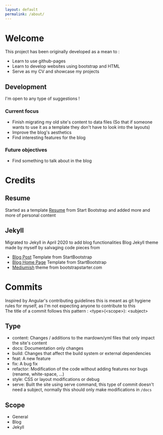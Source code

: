 ```yaml
---
layout: default
permalink: /about/
---
```


# Welcome

This project has been originally developed as a mean to :
- Learn to use github-pages
- Learn to develop websites using bootstrap and HTML
- Serve as my CV and showcase my projects

## Development

I'm open to any type of suggestions !

### Current focus

- Finish migrating my old site's content to data files (So that if someone wants to use it as a template they don't have to look into the layouts)
- Improve the blog's aesthetics
- Find interesting features for the blog

### Future objectives

- Find something to talk about in the blog

# Credits

## Resume
Started as a template [Resume](https://github.com/BlackrockDigital/startbootstrap-resume) from Start Bootstrap and added more and more of personal content

## Jekyll
Migrated to Jekyll in April 2020 to add blog functionalities
Blog Jekyll theme made by myself by salvaging code pieces from 
- [Blog Post](https://github.com/BlackrockDigital/startbootstrap-blog-post) Template from StartBootstrap
- [Blog Home Page](https://github.com/BlackrockDigital/startbootstrap-blog-home) Template from StartBootstrap
- [Mediumish](https://github.com/wowthemesnet/mediumish-theme-jekyll/) theme from bootstrapstarter.com

# Commits

Inspired by Angular's contributing guidelines this is meant as git hygiene rules for myself, as I'm not expecting anyone to contribute to this   
The title of a commit follows this pattern : \<type>(\<scope>): \<subject>

## Type
- content: Changes / additions to the mardown/yml files that only impact the site's content
- docs: Documentation only changes
- build: Changes that affect the build system or external dependencies
- feat: A new feature
- fix: A bug fix
- refactor: Modification of the code without adding features nor bugs (rename, white-space, ...)
- style: CSS or layout modifications or debug
- serve: Built the site using serve command, this type of commit doesn't need a subject, normally this should only make modifications in ```/docs``` 

## Scope
- General
- Blog
- Jekyll